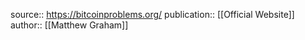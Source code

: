 source:: https://bitcoinproblems.org/
publication:: [[Official Website]]
author:: [[Matthew Graham]]
